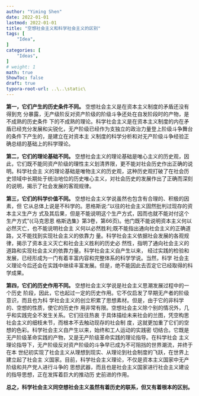 ```yaml
---
author: "Yiming Shen"
date: 2022-01-01
lastmod: 2022-01-01
title: "空想社会主义和科学社会主义的区别"
tags: [
    "Idea",
]
categories: [
    "Ideas", 
]
# weight: 1
math: true
ShowToc: false
draft: true
typora-root-url: ..\..\static\
---
```


**第一，它们产生的历史条件不同。** 空想社会主义是在资本主义制度的矛盾还没有得到充    分暴露，无产级阶反对资产阶级的阶级斗争还处在自发阶段时的产物，是不成熟的历史条件    下的不成熟的理论。科学社会主义是在资本主义制度的内在矛盾已经充分发展和尖锐化，无产阶级已经作为支独立的政治力量登上阶级斗争舞台的条件下产生的，是建立在对资本主    义制度的科学分析和对无产阶级斗争经验正确总结的基础上的科学理论。


**第二，它们的理论基础不同。** 空想社会主义的理论基础是唯心主义的历史观，因此，它们既不能同资产阶级的理性主义划清界限，更不能对社会历史作出正确的说明。科学社会主    义的理论基础是唯物主义的历史观，这种历史观打破了在社会历史领域中长期处于统治地位的历史唯心主义，对社会历史的发展作出了正确而深刻的说明，揭示了社会发展的客观规律。    


**第三，它们的科学价值不同。** 空想社会主义学说虽然也包含有合理的、积极的因素，但 它从总体上说是不科学的。恩格斯说:“以往的社会主义固然批判过现存的资本主义生产方 式及其后果，但是不能说明这个生产方式，因而也就不能对付这个生产方式”(《马克思恩 格斯选集》第3卷，第66页)。他门既不能说明资本主义何以必然灭亡，也不能说明社会主 义何以必然胜利;既不能指出通向社会主义的正确道路，又不能找到实现社会主义的依靠力 量。科学社会主义依据社会发展的各观规律，揭示了资本主义灭亡和社会主义胜利的历史必 然性，指明了通向社会主义的道路和实现社会主义的依靠力量。科学社会主义自产生以来， 经过实践的检验和发展，已经形成为一门有着丰富内容和完整体系的科学学说。当然，科学 社会主义理论今后还会在实践中继续丰富发展。但是，绝不能因此去否定它已经取得的科学成果。 


**第四，它们的历史作用不同。** 空想社会主义学说是社会主义思潮发展过程中的一个历史 阶段，因此，它也起过一定的历史作用。它不仅启发了早期无产者的阶级意识，而且也为科 学社会主义的创立积累了思想素材。但是，由于它的非科学的、空想的性质，使它的历史作 用非常有限。空想社会主义除个别的情况外，几乎和实践完全不发生关系。它们往往热衷 于具体描绘未来社会的兰图，凭空构思社会主义的细枝未节，而根本不去触动现存的社会制 度，这就更加重了它们的空想的色彩。科学社会主义自产生以来，始终和工人运动的实践密 切结合。它既是无产阶级革命实践的产物，又是无产阶级革命实践的理论指导。在科学社会 主义理论指导下，无产阶级反对资产阶级的斗争早已成为不可阻挡的世界潮流，并终于在本 世纪初实现了社会主义从理想到现实、从理论到社会制度的飞跃，在世界上建立起了社会主 义国家。目前，科学社会主义理论，不仅是资本主义国家中无产阶级和共产党人进行斗争的 思想武器，而且也是社会主义国家进行社会主义建设的指导思想，正在发挥着巨大的推动历 史前进的作用。 

**总之，科学社会主义同空想社会主义虽然有着历史的联系，但又有着根本的区别。**
